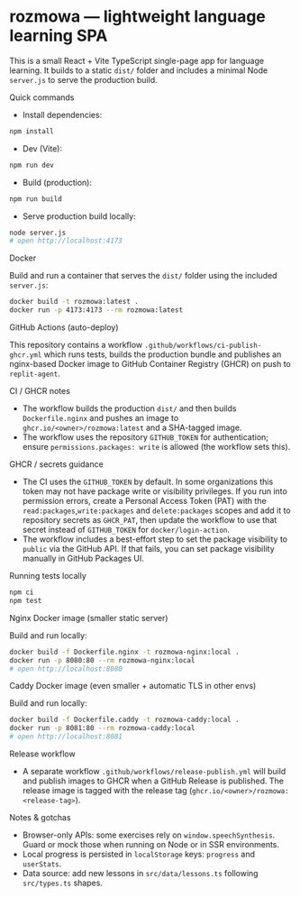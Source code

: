 # rozmowa — lightweight language learning SPA

This is a small React + Vite TypeScript single-page app for language learning. It builds to a static `dist/` folder and includes a minimal Node `server.js` to serve the production build.

Quick commands

- Install dependencies:

```bash
npm install
```

- Dev (Vite):

```bash
npm run dev
```

- Build (production):

```bash
npm run build
```

- Serve production build locally:

```bash
node server.js
# open http://localhost:4173
```

Docker

Build and run a container that serves the `dist/` folder using the included `server.js`:

```bash
docker build -t rozmowa:latest .
docker run -p 4173:4173 --rm rozmowa:latest
```

GitHub Actions (auto-deploy)

This repository contains a workflow `.github/workflows/ci-publish-ghcr.yml` which runs tests, builds the production bundle and publishes an nginx-based Docker image to GitHub Container Registry (GHCR) on push to `replit-agent`.

CI / GHCR notes

- The workflow builds the production `dist/` and then builds `Dockerfile.nginx` and pushes an image to `ghcr.io/<owner>/rozmowa:latest` and a SHA-tagged image.
- The workflow uses the repository `GITHUB_TOKEN` for authentication; ensure `permissions.packages: write` is allowed (the workflow sets this).

GHCR / secrets guidance

- The CI uses the `GITHUB_TOKEN` by default. In some organizations this token may not have package write or visibility privileges. If you run into permission errors, create a Personal Access Token (PAT) with the `read:packages`,`write:packages` and `delete:packages` scopes and add it to repository secrets as `GHCR_PAT`, then update the workflow to use that secret instead of `GITHUB_TOKEN` for `docker/login-action`.
- The workflow includes a best-effort step to set the package visibility to `public` via the GitHub API. If that fails, you can set package visibility manually in GitHub Packages UI.

Running tests locally

```bash
npm ci
npm test
```

Nginx Docker image (smaller static server)

Build and run locally:

```bash
docker build -f Dockerfile.nginx -t rozmowa-nginx:local .
docker run -p 8080:80 --rm rozmowa-nginx:local
# open http://localhost:8080
```

Caddy Docker image (even smaller + automatic TLS in other envs)

Build and run locally:

```bash
docker build -f Dockerfile.caddy -t rozmowa-caddy:local .
docker run -p 8081:80 --rm rozmowa-caddy:local
# open http://localhost:8081
```

Release workflow

- A separate workflow `.github/workflows/release-publish.yml` will build and publish images to GHCR when a GitHub Release is published. The release image is tagged with the release tag (`ghcr.io/<owner>/rozmowa:<release-tag>`).

Notes & gotchas

- Browser-only APIs: some exercises rely on `window.speechSynthesis`. Guard or mock those when running on Node or in SSR environments.
- Local progress is persisted in `localStorage` keys: `progress` and `userStats`.
- Data source: add new lessons in `src/data/lessons.ts` following `src/types.ts` shapes.
